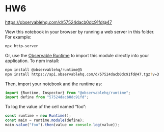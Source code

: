 # HW6

https://observablehq.com/d/57524dacb0dc91fd@47

View this notebook in your browser by running a web server in this folder. For
example:

~~~sh
npx http-server
~~~

Or, use the [Observable Runtime](https://github.com/observablehq/runtime) to
import this module directly into your application. To npm install:

~~~sh
npm install @observablehq/runtime@5
npm install https://api.observablehq.com/d/57524dacb0dc91fd@47.tgz?v=3
~~~

Then, import your notebook and the runtime as:

~~~js
import {Runtime, Inspector} from "@observablehq/runtime";
import define from "57524dacb0dc91fd";
~~~

To log the value of the cell named “foo”:

~~~js
const runtime = new Runtime();
const main = runtime.module(define);
main.value("foo").then(value => console.log(value));
~~~

